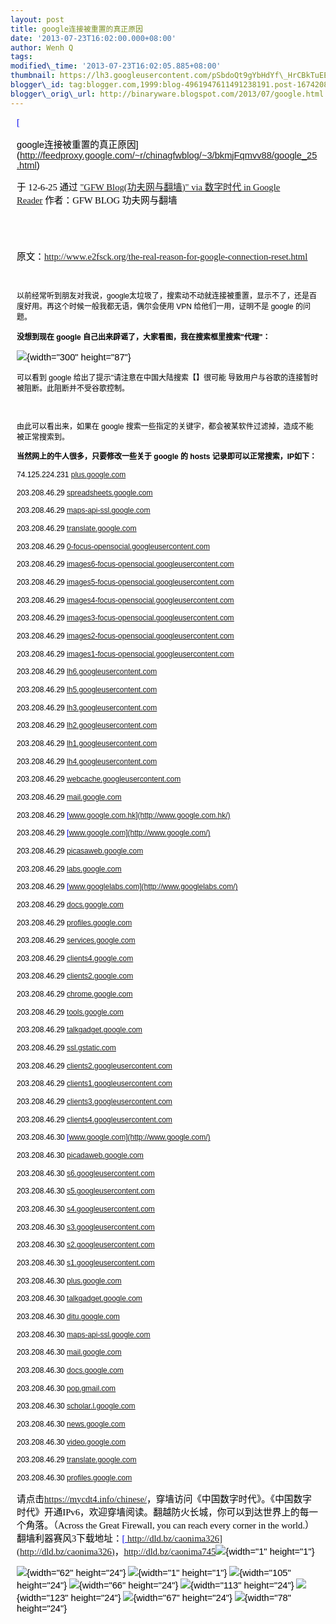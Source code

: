 ```yaml
--- 
layout: post 
title: google连接被重置的真正原因 
date: '2013-07-23T16:02:00.000+08:00' 
author: Wenh Q
tags:
modified\_time: '2013-07-23T16:02:05.885+08:00' 
thumbnail: https://lh3.googleusercontent.com/pSbdoQt9gYbHdYf\_HrCBkTuEEA7Cgt0sDApeLLKPW\_vraqb4juom8WLzotSBXOu7ABUqOzWQVVIjYdqv0AzMMJEIz81PWf\_O9\_gDCoRaiPz8pcNun8s=s72-c
blogger\_id: tag:blogger.com,1999:blog-4961947611491238191.post-1674208655799989476
blogger\_orig\_url: http://binaryware.blogspot.com/2013/07/google.html
---
```

<div
style="color: black; direction: ltr; font-family: &quot;Arial&quot;; font-size: 11pt; margin-bottom: 0; margin-left: 7.5pt; margin-right: 7.5pt; margin-top: 0; padding: 0;">

<span
style="color: #0000ee; font-family: &quot;Verdana&quot;; text-decoration: underline;">[

google连接被重置的真正原因](http://feedproxy.google.com/~r/chinagfwblog/~3/bkmjFqmvv88/google_25.html)</span>

</div>

<div
style="color: black; direction: ltr; font-family: &quot;Arial&quot;; font-size: 11pt; margin-bottom: 0; margin-left: 7.5pt; margin-right: 7.5pt; margin-top: 0; padding-bottom: 8pt; padding-left: 0; padding-right: 0; padding-top: 0;">

<span style="font-family: &quot;Verdana&quot;;">于 12-6-25 通过
</span><span
style="color: #0000ee; font-family: &quot;Verdana&quot;; text-decoration: underline;">["GFW
Blog(功夫网与翻墙)" via 数字时代 in Google
Reader](http://feeds2.feedburner.com/chinagfwblog)</span><span
style="font-family: &quot;Verdana&quot;;"> 作者：GFW BLOG
功夫网与翻墙</span>

</div>

<div
style="color: black; direction: ltr; font-family: &quot;Arial&quot;; font-size: 11pt; height: 11pt; margin-bottom: 0; margin-left: 7.5pt; margin-right: 7.5pt; margin-top: 0; padding: 0;">

<span style="font-family: &quot;Verdana&quot;;"></span>

</div>

<div
style="color: black; direction: ltr; font-family: &quot;Arial&quot;; font-size: 11pt; margin-bottom: 0; margin-left: 7.5pt; margin-right: 7.5pt; margin-top: 0; padding: 0;">

<span style="font-family: &quot;Verdana&quot;;">原文：</span><span
style="color: #0000ee; font-family: &quot;Verdana&quot;; text-decoration: underline;"><http://www.e2fsck.org/the-real-reason-for-google-connection-reset.html></span>

</div>

<div
style="color: black; direction: ltr; font-family: &quot;Arial&quot;; font-size: 11pt; height: 11pt; margin-bottom: 0; margin-left: 7.5pt; margin-right: 7.5pt; margin-top: 0; padding: 0;">

<span
style="color: #0000ee; font-family: &quot;Verdana&quot;; text-decoration: underline;">[](http://www.e2fsck.org/the-real-reason-for-google-connection-reset.html)</span>

</div>

<div
style="color: black; direction: ltr; font-family: &quot;Arial&quot;; font-size: 11pt; margin-bottom: 0; margin-left: 7.5pt; margin-right: 7.5pt; margin-top: 0; padding: 0;">

<span
style="font-size: 9pt;">以前经常听到朋友对我说，google太垃圾了，搜索动不动就连接被重置，显示不了，还是百度好用。再这个时候一般我都无语，偶尔会使用
VPN 给他们一用，证明不是 google 的问题。</span>

</div>

<div
style="color: black; direction: ltr; font-family: &quot;Arial&quot;; font-size: 11pt; margin-bottom: 0; margin-left: 7.5pt; margin-right: 7.5pt; margin-top: 0; padding: 0;">

<span style="font-size: 9pt; font-weight: bold;">没想到现在 google
自己出来辟谣了，大家看图，我在搜索框里搜索"代理"：</span>

</div>

<div
style="color: black; direction: ltr; font-family: &quot;Arial&quot;; font-size: 11pt; margin-bottom: 0; margin-left: 7.5pt; margin-right: 7.5pt; margin-top: 0; padding: 0;">

![](https://lh3.googleusercontent.com/pSbdoQt9gYbHdYf_HrCBkTuEEA7Cgt0sDApeLLKPW_vraqb4juom8WLzotSBXOu7ABUqOzWQVVIjYdqv0AzMMJEIz81PWf_O9_gDCoRaiPz8pcNun8s){width="300"
height="87"}

</div>

<div
style="color: black; direction: ltr; font-family: &quot;Arial&quot;; font-size: 11pt; margin-bottom: 0; margin-left: 7.5pt; margin-right: 7.5pt; margin-top: 0; padding: 0;">

<span style="font-size: 9pt;">可以看到 google
给出了提示"请注意在中国大陆搜索【】很可能
导致用户与谷歌的连接暂时被阻断。此阻断并不受谷歌控制。</span>

</div>

<div
style="color: black; direction: ltr; font-family: &quot;Arial&quot;; font-size: 11pt; height: 11pt; margin-bottom: 0; margin-left: 7.5pt; margin-right: 7.5pt; margin-top: 0; padding: 0;">

<span style="font-size: 9pt;"></span>

</div>

<div
style="color: black; direction: ltr; font-family: &quot;Arial&quot;; font-size: 11pt; margin-bottom: 0; margin-left: 7.5pt; margin-right: 7.5pt; margin-top: 0; padding: 0;">

<span style="font-size: 9pt;">由此可以看出来，如果在 google
搜索一些指定的关键字，都会被某软件过滤掉，造成不能被正常搜索到。</span>

</div>

<div
style="color: black; direction: ltr; font-family: &quot;Arial&quot;; font-size: 11pt; margin-bottom: 0; margin-left: 7.5pt; margin-right: 7.5pt; margin-top: 0; padding: 0;">

<span
style="font-size: 9pt; font-weight: bold;">当然网上的牛人很多，只要修改一些关于
google 的 hosts 记录即可以正常搜索，IP如下：</span>

</div>

<div
style="color: black; direction: ltr; font-family: &quot;Arial&quot;; font-size: 11pt; margin-bottom: 0; margin-left: 7.5pt; margin-right: 7.5pt; margin-top: 0; padding: 0;">

<span style="font-size: 9pt;">74.125.224.231 </span><span
style="color: #0000ee; font-size: 9pt; text-decoration: underline;">[plus.google.com](http://plus.google.com/)</span>

</div>

<div
style="color: black; direction: ltr; font-family: &quot;Arial&quot;; font-size: 11pt; margin-bottom: 0; margin-left: 7.5pt; margin-right: 7.5pt; margin-top: 0; padding: 0;">

<span style="font-size: 9pt;">203.208.46.29 </span><span
style="color: #0000ee; font-size: 9pt; text-decoration: underline;">[spreadsheets.google.com](http://spreadsheets.google.com/)</span>

</div>

<div
style="color: black; direction: ltr; font-family: &quot;Arial&quot;; font-size: 11pt; margin-bottom: 0; margin-left: 7.5pt; margin-right: 7.5pt; margin-top: 0; padding: 0;">

<span style="font-size: 9pt;">203.208.46.29 </span><span
style="color: #0000ee; font-size: 9pt; text-decoration: underline;">[maps-api-ssl.google.com](http://maps-api-ssl.google.com/)</span>

</div>

<div
style="color: black; direction: ltr; font-family: &quot;Arial&quot;; font-size: 11pt; margin-bottom: 0; margin-left: 7.5pt; margin-right: 7.5pt; margin-top: 0; padding: 0;">

<span style="font-size: 9pt;">203.208.46.29 </span><span
style="color: #0000ee; font-size: 9pt; text-decoration: underline;">[translate.google.com](http://translate.google.com/)</span>

</div>

<div
style="color: black; direction: ltr; font-family: &quot;Arial&quot;; font-size: 11pt; margin-bottom: 0; margin-left: 7.5pt; margin-right: 7.5pt; margin-top: 0; padding: 0;">

<span style="font-size: 9pt;">203.208.46.29 </span><span
style="color: #0000ee; font-size: 9pt; text-decoration: underline;">[0-focus-opensocial.googleusercontent.com](http://0-focus-opensocial.googleusercontent.com/)</span>

</div>

<div
style="color: black; direction: ltr; font-family: &quot;Arial&quot;; font-size: 11pt; margin-bottom: 0; margin-left: 7.5pt; margin-right: 7.5pt; margin-top: 0; padding: 0;">

<span style="font-size: 9pt;">203.208.46.29 </span><span
style="color: #0000ee; font-size: 9pt; text-decoration: underline;">[images6-focus-opensocial.googleusercontent.com](http://images6-focus-opensocial.googleusercontent.com/)</span>

</div>

<div
style="color: black; direction: ltr; font-family: &quot;Arial&quot;; font-size: 11pt; margin-bottom: 0; margin-left: 7.5pt; margin-right: 7.5pt; margin-top: 0; padding: 0;">

<span style="font-size: 9pt;">203.208.46.29 </span><span
style="color: #0000ee; font-size: 9pt; text-decoration: underline;">[images5-focus-opensocial.googleusercontent.com](http://images5-focus-opensocial.googleusercontent.com/)</span>

</div>

<div
style="color: black; direction: ltr; font-family: &quot;Arial&quot;; font-size: 11pt; margin-bottom: 0; margin-left: 7.5pt; margin-right: 7.5pt; margin-top: 0; padding: 0;">

<span style="font-size: 9pt;">203.208.46.29 </span><span
style="color: #0000ee; font-size: 9pt; text-decoration: underline;">[images4-focus-opensocial.googleusercontent.com](http://images4-focus-opensocial.googleusercontent.com/)</span>

</div>

<div
style="color: black; direction: ltr; font-family: &quot;Arial&quot;; font-size: 11pt; margin-bottom: 0; margin-left: 7.5pt; margin-right: 7.5pt; margin-top: 0; padding: 0;">

<span style="font-size: 9pt;">203.208.46.29 </span><span
style="color: #0000ee; font-size: 9pt; text-decoration: underline;">[images3-focus-opensocial.googleusercontent.com](http://images3-focus-opensocial.googleusercontent.com/)</span>

</div>

<div
style="color: black; direction: ltr; font-family: &quot;Arial&quot;; font-size: 11pt; margin-bottom: 0; margin-left: 7.5pt; margin-right: 7.5pt; margin-top: 0; padding: 0;">

<span style="font-size: 9pt;">203.208.46.29 </span><span
style="color: #0000ee; font-size: 9pt; text-decoration: underline;">[images2-focus-opensocial.googleusercontent.com](http://images2-focus-opensocial.googleusercontent.com/)</span>

</div>

<div
style="color: black; direction: ltr; font-family: &quot;Arial&quot;; font-size: 11pt; margin-bottom: 0; margin-left: 7.5pt; margin-right: 7.5pt; margin-top: 0; padding: 0;">

<span style="font-size: 9pt;">203.208.46.29 </span><span
style="color: #0000ee; font-size: 9pt; text-decoration: underline;">[images1-focus-opensocial.googleusercontent.com](http://images1-focus-opensocial.googleusercontent.com/)</span>

</div>

<div
style="color: black; direction: ltr; font-family: &quot;Arial&quot;; font-size: 11pt; margin-bottom: 0; margin-left: 7.5pt; margin-right: 7.5pt; margin-top: 0; padding: 0;">

<span style="font-size: 9pt;">203.208.46.29 </span><span
style="color: #0000ee; font-size: 9pt; text-decoration: underline;">[lh6.googleusercontent.com](http://lh6.googleusercontent.com/)</span>

</div>

<div
style="color: black; direction: ltr; font-family: &quot;Arial&quot;; font-size: 11pt; margin-bottom: 0; margin-left: 7.5pt; margin-right: 7.5pt; margin-top: 0; padding: 0;">

<span style="font-size: 9pt;">203.208.46.29 </span><span
style="color: #0000ee; font-size: 9pt; text-decoration: underline;">[lh5.googleusercontent.com](http://lh5.googleusercontent.com/)</span>

</div>

<div
style="color: black; direction: ltr; font-family: &quot;Arial&quot;; font-size: 11pt; margin-bottom: 0; margin-left: 7.5pt; margin-right: 7.5pt; margin-top: 0; padding: 0;">

<span style="font-size: 9pt;">203.208.46.29 </span><span
style="color: #0000ee; font-size: 9pt; text-decoration: underline;">[lh3.googleusercontent.com](http://lh3.googleusercontent.com/)</span>

</div>

<div
style="color: black; direction: ltr; font-family: &quot;Arial&quot;; font-size: 11pt; margin-bottom: 0; margin-left: 7.5pt; margin-right: 7.5pt; margin-top: 0; padding: 0;">

<span style="font-size: 9pt;">203.208.46.29 </span><span
style="color: #0000ee; font-size: 9pt; text-decoration: underline;">[lh2.googleusercontent.com](http://lh2.googleusercontent.com/)</span>

</div>

<div
style="color: black; direction: ltr; font-family: &quot;Arial&quot;; font-size: 11pt; margin-bottom: 0; margin-left: 7.5pt; margin-right: 7.5pt; margin-top: 0; padding: 0;">

<span style="font-size: 9pt;">203.208.46.29 </span><span
style="color: #0000ee; font-size: 9pt; text-decoration: underline;">[lh1.googleusercontent.com](http://lh1.googleusercontent.com/)</span>

</div>

<div
style="color: black; direction: ltr; font-family: &quot;Arial&quot;; font-size: 11pt; margin-bottom: 0; margin-left: 7.5pt; margin-right: 7.5pt; margin-top: 0; padding: 0;">

<span style="font-size: 9pt;">203.208.46.29 </span><span
style="color: #0000ee; font-size: 9pt; text-decoration: underline;">[lh4.googleusercontent.com](http://lh4.googleusercontent.com/)</span>

</div>

<div
style="color: black; direction: ltr; font-family: &quot;Arial&quot;; font-size: 11pt; margin-bottom: 0; margin-left: 7.5pt; margin-right: 7.5pt; margin-top: 0; padding: 0;">

<span style="font-size: 9pt;">203.208.46.29 </span><span
style="color: #0000ee; font-size: 9pt; text-decoration: underline;">[webcache.googleusercontent.com](http://webcache.googleusercontent.com/)</span>

</div>

<div
style="color: black; direction: ltr; font-family: &quot;Arial&quot;; font-size: 11pt; margin-bottom: 0; margin-left: 7.5pt; margin-right: 7.5pt; margin-top: 0; padding: 0;">

<span style="font-size: 9pt;">203.208.46.29 </span><span
style="color: #0000ee; font-size: 9pt; text-decoration: underline;">[mail.google.com](http://mail.google.com/)</span>

</div>

<div
style="color: black; direction: ltr; font-family: &quot;Arial&quot;; font-size: 11pt; margin-bottom: 0; margin-left: 7.5pt; margin-right: 7.5pt; margin-top: 0; padding: 0;">

<span style="font-size: 9pt;">203.208.46.29 </span><span
style="color: #0000ee; font-size: 9pt; text-decoration: underline;">[www.google.com.hk](http://www.google.com.hk/)</span>

</div>

<div
style="color: black; direction: ltr; font-family: &quot;Arial&quot;; font-size: 11pt; margin-bottom: 0; margin-left: 7.5pt; margin-right: 7.5pt; margin-top: 0; padding: 0;">

<span style="font-size: 9pt;">203.208.46.29 </span><span
style="color: #0000ee; font-size: 9pt; text-decoration: underline;">[www.google.com](http://www.google.com/)</span>

</div>

<div
style="color: black; direction: ltr; font-family: &quot;Arial&quot;; font-size: 11pt; margin-bottom: 0; margin-left: 7.5pt; margin-right: 7.5pt; margin-top: 0; padding: 0;">

<span style="font-size: 9pt;">203.208.46.29 </span><span
style="color: #0000ee; font-size: 9pt; text-decoration: underline;">[picasaweb.google.com](http://picasaweb.google.com/)</span>

</div>

<div
style="color: black; direction: ltr; font-family: &quot;Arial&quot;; font-size: 11pt; margin-bottom: 0; margin-left: 7.5pt; margin-right: 7.5pt; margin-top: 0; padding: 0;">

<span style="font-size: 9pt;">203.208.46.29 </span><span
style="color: #0000ee; font-size: 9pt; text-decoration: underline;">[labs.google.com](http://labs.google.com/)</span>

</div>

<div
style="color: black; direction: ltr; font-family: &quot;Arial&quot;; font-size: 11pt; margin-bottom: 0; margin-left: 7.5pt; margin-right: 7.5pt; margin-top: 0; padding: 0;">

<span style="font-size: 9pt;">203.208.46.29 </span><span
style="color: #0000ee; font-size: 9pt; text-decoration: underline;">[www.googlelabs.com](http://www.googlelabs.com/)</span>

</div>

<div
style="color: black; direction: ltr; font-family: &quot;Arial&quot;; font-size: 11pt; margin-bottom: 0; margin-left: 7.5pt; margin-right: 7.5pt; margin-top: 0; padding: 0;">

<span style="font-size: 9pt;">203.208.46.29 </span><span
style="color: #0000ee; font-size: 9pt; text-decoration: underline;">[docs.google.com](http://docs.google.com/)</span>

</div>

<div
style="color: black; direction: ltr; font-family: &quot;Arial&quot;; font-size: 11pt; margin-bottom: 0; margin-left: 7.5pt; margin-right: 7.5pt; margin-top: 0; padding: 0;">

<span style="font-size: 9pt;">203.208.46.29 </span><span
style="color: #0000ee; font-size: 9pt; text-decoration: underline;">[profiles.google.com](http://profiles.google.com/)</span>

</div>

<div
style="color: black; direction: ltr; font-family: &quot;Arial&quot;; font-size: 11pt; margin-bottom: 0; margin-left: 7.5pt; margin-right: 7.5pt; margin-top: 0; padding: 0;">

<span style="font-size: 9pt;">203.208.46.29 </span><span
style="color: #0000ee; font-size: 9pt; text-decoration: underline;">[services.google.com](http://services.google.com/)</span>

</div>

<div
style="color: black; direction: ltr; font-family: &quot;Arial&quot;; font-size: 11pt; margin-bottom: 0; margin-left: 7.5pt; margin-right: 7.5pt; margin-top: 0; padding: 0;">

<span style="font-size: 9pt;">203.208.46.29 </span><span
style="color: #0000ee; font-size: 9pt; text-decoration: underline;">[clients4.google.com](http://clients4.google.com/)</span>

</div>

<div
style="color: black; direction: ltr; font-family: &quot;Arial&quot;; font-size: 11pt; margin-bottom: 0; margin-left: 7.5pt; margin-right: 7.5pt; margin-top: 0; padding: 0;">

<span style="font-size: 9pt;">203.208.46.29 </span><span
style="color: #0000ee; font-size: 9pt; text-decoration: underline;">[clients2.google.com](http://clients2.google.com/)</span>

</div>

<div
style="color: black; direction: ltr; font-family: &quot;Arial&quot;; font-size: 11pt; margin-bottom: 0; margin-left: 7.5pt; margin-right: 7.5pt; margin-top: 0; padding: 0;">

<span style="font-size: 9pt;">203.208.46.29 </span><span
style="color: #0000ee; font-size: 9pt; text-decoration: underline;">[chrome.google.com](http://chrome.google.com/)</span>

</div>

<div
style="color: black; direction: ltr; font-family: &quot;Arial&quot;; font-size: 11pt; margin-bottom: 0; margin-left: 7.5pt; margin-right: 7.5pt; margin-top: 0; padding: 0;">

<span style="font-size: 9pt;">203.208.46.29 </span><span
style="color: #0000ee; font-size: 9pt; text-decoration: underline;">[tools.google.com](http://tools.google.com/)</span>

</div>

<div
style="color: black; direction: ltr; font-family: &quot;Arial&quot;; font-size: 11pt; margin-bottom: 0; margin-left: 7.5pt; margin-right: 7.5pt; margin-top: 0; padding: 0;">

<span style="font-size: 9pt;">203.208.46.29 </span><span
style="color: #0000ee; font-size: 9pt; text-decoration: underline;">[talkgadget.google.com](http://talkgadget.google.com/)</span>

</div>

<div
style="color: black; direction: ltr; font-family: &quot;Arial&quot;; font-size: 11pt; margin-bottom: 0; margin-left: 7.5pt; margin-right: 7.5pt; margin-top: 0; padding: 0;">

<span style="font-size: 9pt;">203.208.46.29 </span><span
style="color: #0000ee; font-size: 9pt; text-decoration: underline;">[ssl.gstatic.com](http://ssl.gstatic.com/)</span>

</div>

<div
style="color: black; direction: ltr; font-family: &quot;Arial&quot;; font-size: 11pt; margin-bottom: 0; margin-left: 7.5pt; margin-right: 7.5pt; margin-top: 0; padding: 0;">

<span style="font-size: 9pt;">203.208.46.29 </span><span
style="color: #0000ee; font-size: 9pt; text-decoration: underline;">[clients2.googleusercontent.com](http://clients2.googleusercontent.com/)</span>

</div>

<div
style="color: black; direction: ltr; font-family: &quot;Arial&quot;; font-size: 11pt; margin-bottom: 0; margin-left: 7.5pt; margin-right: 7.5pt; margin-top: 0; padding: 0;">

<span style="font-size: 9pt;">203.208.46.29 </span><span
style="color: #0000ee; font-size: 9pt; text-decoration: underline;">[clients1.googleusercontent.com](http://clients1.googleusercontent.com/)</span>

</div>

<div
style="color: black; direction: ltr; font-family: &quot;Arial&quot;; font-size: 11pt; margin-bottom: 0; margin-left: 7.5pt; margin-right: 7.5pt; margin-top: 0; padding: 0;">

<span style="font-size: 9pt;">203.208.46.29 </span><span
style="color: #0000ee; font-size: 9pt; text-decoration: underline;">[clients3.googleusercontent.com](http://clients3.googleusercontent.com/)</span>

</div>

<div
style="color: black; direction: ltr; font-family: &quot;Arial&quot;; font-size: 11pt; margin-bottom: 0; margin-left: 7.5pt; margin-right: 7.5pt; margin-top: 0; padding: 0;">

<span style="font-size: 9pt;">203.208.46.29 </span><span
style="color: #0000ee; font-size: 9pt; text-decoration: underline;">[clients4.googleusercontent.com](http://clients4.googleusercontent.com/)</span>

</div>

<div
style="color: black; direction: ltr; font-family: &quot;Arial&quot;; font-size: 11pt; margin-bottom: 0; margin-left: 7.5pt; margin-right: 7.5pt; margin-top: 0; padding: 0;">

<span style="font-size: 9pt;">203.208.46.30 </span><span
style="color: #0000ee; font-size: 9pt; text-decoration: underline;">[www.google.com](http://www.google.com/)</span>

</div>

<div
style="color: black; direction: ltr; font-family: &quot;Arial&quot;; font-size: 11pt; margin-bottom: 0; margin-left: 7.5pt; margin-right: 7.5pt; margin-top: 0; padding: 0;">

<span style="font-size: 9pt;">203.208.46.30 </span><span
style="color: #0000ee; font-size: 9pt; text-decoration: underline;">[picadaweb.google.com](http://picadaweb.google.com/)</span>

</div>

<div
style="color: black; direction: ltr; font-family: &quot;Arial&quot;; font-size: 11pt; margin-bottom: 0; margin-left: 7.5pt; margin-right: 7.5pt; margin-top: 0; padding: 0;">

<span style="font-size: 9pt;">203.208.46.30 </span><span
style="color: #0000ee; font-size: 9pt; text-decoration: underline;">[s6.googleusercontent.com](http://s6.googleusercontent.com/)</span>

</div>

<div
style="color: black; direction: ltr; font-family: &quot;Arial&quot;; font-size: 11pt; margin-bottom: 0; margin-left: 7.5pt; margin-right: 7.5pt; margin-top: 0; padding: 0;">

<span style="font-size: 9pt;">203.208.46.30 </span><span
style="color: #0000ee; font-size: 9pt; text-decoration: underline;">[s5.googleusercontent.com](http://s5.googleusercontent.com/)</span>

</div>

<div
style="color: black; direction: ltr; font-family: &quot;Arial&quot;; font-size: 11pt; margin-bottom: 0; margin-left: 7.5pt; margin-right: 7.5pt; margin-top: 0; padding: 0;">

<span style="font-size: 9pt;">203.208.46.30 </span><span
style="color: #0000ee; font-size: 9pt; text-decoration: underline;">[s4.googleusercontent.com](http://s4.googleusercontent.com/)</span>

</div>

<div
style="color: black; direction: ltr; font-family: &quot;Arial&quot;; font-size: 11pt; margin-bottom: 0; margin-left: 7.5pt; margin-right: 7.5pt; margin-top: 0; padding: 0;">

<span style="font-size: 9pt;">203.208.46.30 </span><span
style="color: #0000ee; font-size: 9pt; text-decoration: underline;">[s3.googleusercontent.com](http://s3.googleusercontent.com/)</span>

</div>

<div
style="color: black; direction: ltr; font-family: &quot;Arial&quot;; font-size: 11pt; margin-bottom: 0; margin-left: 7.5pt; margin-right: 7.5pt; margin-top: 0; padding: 0;">

<span style="font-size: 9pt;">203.208.46.30 </span><span
style="color: #0000ee; font-size: 9pt; text-decoration: underline;">[s2.googleusercontent.com](http://s2.googleusercontent.com/)</span>

</div>

<div
style="color: black; direction: ltr; font-family: &quot;Arial&quot;; font-size: 11pt; margin-bottom: 0; margin-left: 7.5pt; margin-right: 7.5pt; margin-top: 0; padding: 0;">

<span style="font-size: 9pt;">203.208.46.30 </span><span
style="color: #0000ee; font-size: 9pt; text-decoration: underline;">[s1.googleusercontent.com](http://s1.googleusercontent.com/)</span>

</div>

<div
style="color: black; direction: ltr; font-family: &quot;Arial&quot;; font-size: 11pt; margin-bottom: 0; margin-left: 7.5pt; margin-right: 7.5pt; margin-top: 0; padding: 0;">

<span style="font-size: 9pt;">203.208.46.30 </span><span
style="color: #0000ee; font-size: 9pt; text-decoration: underline;">[plus.google.com](http://plus.google.com/)</span>

</div>

<div
style="color: black; direction: ltr; font-family: &quot;Arial&quot;; font-size: 11pt; margin-bottom: 0; margin-left: 7.5pt; margin-right: 7.5pt; margin-top: 0; padding: 0;">

<span style="font-size: 9pt;">203.208.46.30 </span><span
style="color: #0000ee; font-size: 9pt; text-decoration: underline;">[talkgadget.google.com](http://talkgadget.google.com/)</span>

</div>

<div
style="color: black; direction: ltr; font-family: &quot;Arial&quot;; font-size: 11pt; margin-bottom: 0; margin-left: 7.5pt; margin-right: 7.5pt; margin-top: 0; padding: 0;">

<span style="font-size: 9pt;">203.208.46.30 </span><span
style="color: #0000ee; font-size: 9pt; text-decoration: underline;">[ditu.google.com](http://ditu.google.com/)</span>

</div>

<div
style="color: black; direction: ltr; font-family: &quot;Arial&quot;; font-size: 11pt; margin-bottom: 0; margin-left: 7.5pt; margin-right: 7.5pt; margin-top: 0; padding: 0;">

<span style="font-size: 9pt;">203.208.46.30 </span><span
style="color: #0000ee; font-size: 9pt; text-decoration: underline;">[maps-api-ssl.google.com](http://maps-api-ssl.google.com/)</span>

</div>

<div
style="color: black; direction: ltr; font-family: &quot;Arial&quot;; font-size: 11pt; margin-bottom: 0; margin-left: 7.5pt; margin-right: 7.5pt; margin-top: 0; padding: 0;">

<span style="font-size: 9pt;">203.208.46.30 </span><span
style="color: #0000ee; font-size: 9pt; text-decoration: underline;">[mail.google.com](http://mail.google.com/)</span>

</div>

<div
style="color: black; direction: ltr; font-family: &quot;Arial&quot;; font-size: 11pt; margin-bottom: 0; margin-left: 7.5pt; margin-right: 7.5pt; margin-top: 0; padding: 0;">

<span style="font-size: 9pt;">203.208.46.30 </span><span
style="color: #0000ee; font-size: 9pt; text-decoration: underline;">[docs.google.com](http://docs.google.com/)</span>

</div>

<div
style="color: black; direction: ltr; font-family: &quot;Arial&quot;; font-size: 11pt; margin-bottom: 0; margin-left: 7.5pt; margin-right: 7.5pt; margin-top: 0; padding: 0;">

<span style="font-size: 9pt;">203.208.46.30 </span><span
style="color: #0000ee; font-size: 9pt; text-decoration: underline;">[pop.gmail.com](http://pop.gmail.com/)</span>

</div>

<div
style="color: black; direction: ltr; font-family: &quot;Arial&quot;; font-size: 11pt; margin-bottom: 0; margin-left: 7.5pt; margin-right: 7.5pt; margin-top: 0; padding: 0;">

<span style="font-size: 9pt;">203.208.46.30 </span><span
style="color: #0000ee; font-size: 9pt; text-decoration: underline;">[scholar.l.google.com](http://scholar.l.google.com/)</span>

</div>

<div
style="color: black; direction: ltr; font-family: &quot;Arial&quot;; font-size: 11pt; margin-bottom: 0; margin-left: 7.5pt; margin-right: 7.5pt; margin-top: 0; padding: 0;">

<span style="font-size: 9pt;">203.208.46.30 </span><span
style="color: #0000ee; font-size: 9pt; text-decoration: underline;">[news.google.com](http://news.google.com/)</span>

</div>

<div
style="color: black; direction: ltr; font-family: &quot;Arial&quot;; font-size: 11pt; margin-bottom: 0; margin-left: 7.5pt; margin-right: 7.5pt; margin-top: 0; padding: 0;">

<span style="font-size: 9pt;">203.208.46.30 </span><span
style="color: #0000ee; font-size: 9pt; text-decoration: underline;">[video.google.com](http://video.google.com/)</span>

</div>

<div
style="color: black; direction: ltr; font-family: &quot;Arial&quot;; font-size: 11pt; margin-bottom: 0; margin-left: 7.5pt; margin-right: 7.5pt; margin-top: 0; padding: 0;">

<span style="font-size: 9pt;">203.208.46.29 </span><span
style="color: #0000ee; font-size: 9pt; text-decoration: underline;">[translate.google.com](http://translate.google.com/)</span>

</div>

<div
style="color: black; direction: ltr; font-family: &quot;Arial&quot;; font-size: 11pt; margin-bottom: 0; margin-left: 7.5pt; margin-right: 7.5pt; margin-top: 0; padding: 0;">

<span style="font-size: 9pt;">203.208.46.30 </span><span
style="color: #0000ee; font-size: 9pt; text-decoration: underline;">[profiles.google.com](http://profiles.google.com/)</span>

</div>

<div
style="color: black; direction: ltr; font-family: &quot;Arial&quot;; font-size: 11pt; margin-bottom: 0; margin-left: 7.5pt; margin-right: 7.5pt; margin-top: 0; padding: 0;">

<span style="font-family: &quot;Verdana&quot;;">请点击</span><span
style="color: #0000ee; font-family: &quot;Verdana&quot;; text-decoration: underline;"><https://mycdt4.info/chinese/></span><span
style="font-family: &quot;Verdana&quot;;">，穿墙访问《中国数字时代》。《中国数字时代》开通IPv6，欢迎穿墙阅读。翻越防火长城，你可以到达世界上的每一个角落。（Across
the Great Firewall, you can reach every corner in the
world.）翻墙利器赛风3下载地址：</span><span
style="color: #0000ee; font-family: &quot;Verdana&quot;; text-decoration: underline;">[ http://dld.bz/caonima326](http://dld.bz/caonima326)</span><span
style="font-family: &quot;Verdana&quot;;">，</span><span
style="color: #0000ee; font-family: &quot;Verdana&quot;; text-decoration: underline;"><http://dld.bz/caonima745></span>![](https://lh6.googleusercontent.com/DgpkngIQ26acaPxj4FEHlYI3esSaK0u9EXq-pyQcfrlQp_s6s-AQxKCm4DTVcY4Y6hjInXq264eEGQGCix_QcLDl-Axr2t2xcrwwg8y_AIAK1lQYDes){width="1"
height="1"}

</div>

<div
style="color: black; direction: ltr; font-family: &quot;Arial&quot;; font-size: 11pt; margin-bottom: 0; margin-left: 7.5pt; margin-right: 7.5pt; margin-top: 0; padding: 0;">

![](https://lh4.googleusercontent.com/WLIQ4VxXq_NQYYW7wPz7XrykmPSTLt3qzbWAudmQJpHwytWvyFDwlN_IHwc9yxDPX5PpnAU_OEerD9I_AFNzn9r1E6NAyrC7t0V3KW0xUtbjimv5cK4){width="62"
height="24"}<span
style="font-family: &quot;Verdana&quot;;"> </span>![](https://lh5.googleusercontent.com/63uxxFYUasPyOso2dhN-IaQkEUjkP4Fv3tsQGpmii0ms_Npc275ss43VXlg7D-oMlSUZgN7mmI4T1o3tBgweFLhiiZTh5MEdGaBgT_CgLg54kYHePrs){width="1"
height="1"}<span
style="font-family: &quot;Verdana&quot;;"> </span>![](https://lh4.googleusercontent.com/7Rky0FCSA_F5WPQAwdpERW4Rb7wYzXSg2bVCC5UvoWZy3f9oZsWLOlhPOrmaw6KrhzHGNqVMK6mq2S3-CITipjqdkWX3o-zpmCrnJKU2SI6cgEoetK0){width="105"
height="24"}<span
style="font-family: &quot;Verdana&quot;;"> </span>![](https://lh5.googleusercontent.com/ueoc85GhGEC0tvdCnAYpPDCdwFIfEYiTP7AjUrbvHQpOvfdJnSGfJnNf5bmGRPEM77vwRFgT35Er9Jf2k3ngVxpdwWzrHovF1sf8wX29hcT0TcANLfI){width="66"
height="24"}<span
style="font-family: &quot;Verdana&quot;;"> </span>![](https://lh5.googleusercontent.com/6bLUPZ8fYX-oDdHzRXQg9AZ0HB4PFzzVrJaAymSez43W1BLBlRn_EoHTp2JPZnjgAlALIK59m32-3V2EEDcXw4XyqqVRWvdfvsxXxqcS2N9HMTUVSl8){width="113"
height="24"}<span
style="font-family: &quot;Verdana&quot;;"> </span>![](https://lh6.googleusercontent.com/4cz5Y-FjjHg-XXyEliAtvoSsAHWbNbm4jRniQdXwBhf3PPGBrNNDoefZwL_NTJG_4frzTPmlN6YzB3MoPxHBN34BRrwAwd5YkbqQ9qh3bc-4VyyO-GQ){width="123"
height="24"}<span
style="font-family: &quot;Verdana&quot;;"> </span>![](https://lh3.googleusercontent.com/acqz_QjDoKtvlEpb3pEkn1o1HvdNoRD7jpMAF9umRCK_x5oKxi1cqBYRpTtqTjlm3AEfJXXElIRpsLgaODFco2TT172rJXBH5HpFiEvKl47Ar-F1FZs){width="67"
height="24"}<span
style="font-family: &quot;Verdana&quot;;"> </span>![](https://lh4.googleusercontent.com/zviOWUgLCMsnSxYHtOnKLOTjCV7nQ3J_th3i4nmztjAELPr8yA88o3YVrvlzAj54c4RUVdFBLaZyPkz0VNSTVZ1MPxw7YY70VTrKFO7M8haUC0EoiDw){width="78"
height="24"}

</div>
